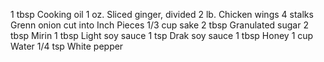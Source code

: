 1 tbsp Cooking oil
1 oz. Sliced ginger, divided
2 lb. Chicken wings
4 stalks Grenn onion cut into Inch Pieces
1/3 cup sake
2 tbsp Granulated sugar
2 tbsp Mirin
1 tbsp Light soy sauce
1 tsp Drak soy sauce
1 tbsp Honey
1 cup Water
1/4 tsp White pepper
